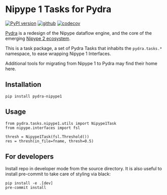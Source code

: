 # Nipype 1 Tasks for Pydra

[![PyPI version](https://badge.fury.io/py/pydra-nipype1.svg)](https://badge.fury.io/py/pydra-nipype1)
[![github](https://github.com/nipype/pydra-nipype1/actions/workflows/pythonpackage.yml/badge.svg)](https://github.com/nipype/pydra-nipype1/actions/workflows/pythonpackage.yml)
[![codecov](https://codecov.io/gh/nipype/pydra-nipype1/branch/main/graph/badge.svg?token=WP83ZHM410)](https://codecov.io/gh/nipype/pydra-nipype1)

[Pydra](https://nipype.github.io/pydra/) is a redesign of the Nipype dataflow
engine, and the core of the emerging
[Nipype 2 ecosystem](https://github.com/nipype).

This is a task package, a set of Pydra Tasks that inhabits the
`pydra.tasks.*` namespace, to ease wrapping Nipype 1 Interfaces.

Additional tools for migrating from Nipype 1 to Pydra may find their home here.

## Installation

```
pip install pydra-nipype1
```

## Usage

```
from pydra.tasks.nipype1.utils import Nipype1Task
from nipype.interfaces import fsl

thresh = Nipype1Task(fsl.Threshold())
res = thresh(in_file=fname, thresh=0.5)
```

## For developers

Install repo in developer mode from the source directory. It is also useful to
install pre-commit to take care of styling via black:

```
pip install -e .[dev]
pre-commit install
```
